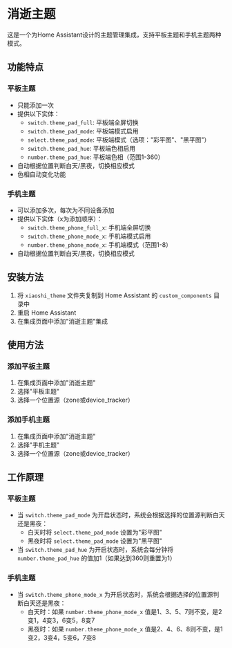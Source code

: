 # 消逝主题

这是一个为Home Assistant设计的主题管理集成，支持平板主题和手机主题两种模式。

## 功能特点

### 平板主题
- 只能添加一次
- 提供以下实体：
  - `switch.theme_pad_full`: 平板端全屏切换
  - `switch.theme_pad_mode`: 平板端模式启用
  - `select.theme_pad_mode`: 平板端模式（选项："彩平图"、"黑平图"）
  - `switch.theme_pad_hue`: 平板端色相启用
  - `number.theme_pad_hue`: 平板端色相（范围1-360）
- 自动根据位置判断白天/黑夜，切换相应模式
- 色相自动变化功能

### 手机主题
- 可以添加多次，每次为不同设备添加
- 提供以下实体（x为添加顺序）：
  - `switch.theme_phone_full_x`: 手机端全屏切换
  - `switch.theme_phone_mode_x`: 手机端模式启用
  - `number.theme_phone_mode_x`: 手机端模式（范围1-8）
- 自动根据位置判断白天/黑夜，切换相应模式

## 安装方法

1. 将 `xiaoshi_theme` 文件夹复制到 Home Assistant 的 `custom_components` 目录中
2. 重启 Home Assistant
3. 在集成页面中添加"消逝主题"集成

## 使用方法

### 添加平板主题
1. 在集成页面中添加"消逝主题"
2. 选择"平板主题"
3. 选择一个位置源（zone或device_tracker）

### 添加手机主题
1. 在集成页面中添加"消逝主题"
2. 选择"手机主题"
3. 选择一个位置源（zone或device_tracker）

## 工作原理

### 平板主题
- 当 `switch.theme_pad_mode` 为开启状态时，系统会根据选择的位置源判断白天还是黑夜：
  - 白天时将 `select.theme_pad_mode` 设置为"彩平图"
  - 黑夜时将 `select.theme_pad_mode` 设置为"黑平图"
- 当 `switch.theme_pad_hue` 为开启状态时，系统会每分钟将 `number.theme_pad_hue` 的值加1（如果达到360则重置为1）

### 手机主题
- 当 `switch.theme_phone_mode_x` 为开启状态时，系统会根据选择的位置源判断白天还是黑夜：
  - 白天时：如果 `number.theme_phone_mode_x` 值是1、3、5、7则不变，是2变1，4变3，6变5，8变7
  - 黑夜时：如果 `number.theme_phone_mode_x` 值是2、4、6、8则不变，是1变2，3变4，5变6，7变8
